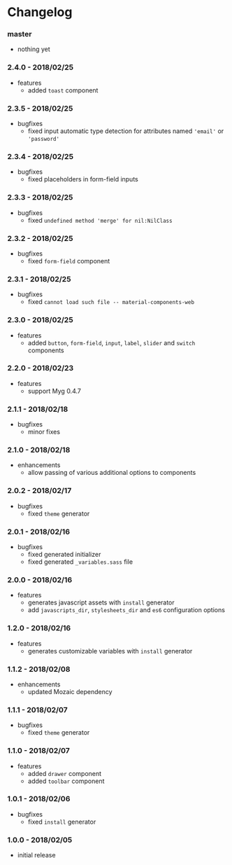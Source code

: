 # Changelog

### master

* nothing yet

### 2.4.0 - 2018/02/25

* features
    * added `toast` component

### 2.3.5 - 2018/02/25

* bugfixes
    * fixed input automatic type detection for attributes named `'email'` or `'password'`

### 2.3.4 - 2018/02/25

* bugfixes
    * fixed placeholders in form-field inputs

### 2.3.3 - 2018/02/25

* bugfixes
    * fixed `undefined method 'merge' for nil:NilClass`

### 2.3.2 - 2018/02/25

* bugfixes
    * fixed `form-field` component

### 2.3.1 - 2018/02/25

* bugfixes
    * fixed `cannot load such file -- material-components-web`

### 2.3.0 - 2018/02/25

* features
    * added `button`, `form-field`, `input`, `label`, `slider` and `switch` components

### 2.2.0 - 2018/02/23

* features
    * support Myg 0.4.7

### 2.1.1 - 2018/02/18

* bugfixes
    * minor fixes

### 2.1.0 - 2018/02/18

* enhancements
    * allow passing of various additional options to components

### 2.0.2 - 2018/02/17

* bugfixes
    * fixed `theme` generator

### 2.0.1 - 2018/02/16

* bugfixes
    * fixed generated initializer
    * fixed generated `_variables.sass` file

### 2.0.0 - 2018/02/16

* features
    * generates javascript assets with `install` generator
    * add `javascripts_dir`, `stylesheets_dir` and `es6` configuration options

### 1.2.0 - 2018/02/16

* features
    * generates customizable variables with `install` generator

### 1.1.2 - 2018/02/08

* enhancements
    * updated Mozaic dependency

### 1.1.1 - 2018/02/07

* bugfixes
    * fixed `theme` generator

### 1.1.0 - 2018/02/07

* features
    * added `drawer` component
    * added `toolbar` component

### 1.0.1 - 2018/02/06

* bugfixes
    * fixed `install` generator

### 1.0.0 - 2018/02/05

* initial release

